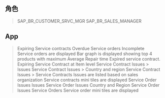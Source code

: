 ## 角色
> SAP_BR_CUSTOMER_SRVC_MGR
> SAP_BR_SALES_MANAGER
## App
> Expiring Service contracts
> Overdue Service orders
> Incomplete Service orders are displayed
> Bar graph is displayed showing top 4 products with maximum Average Repair time
> Expired service contract.
> Expiring Service Contract at Item level
> Service Contract Issues > Issues
> Service Contract Issues > Country and region
> Service Contract Issues > Service Contracts
> Issues are listed based on sales organization
> Service contracts mini tiles are displayed
> Service Order Issues Issues
> Service Order Issues Country and Region
> Service Order Issues Service Orders
> Service order mini tiles are displayed